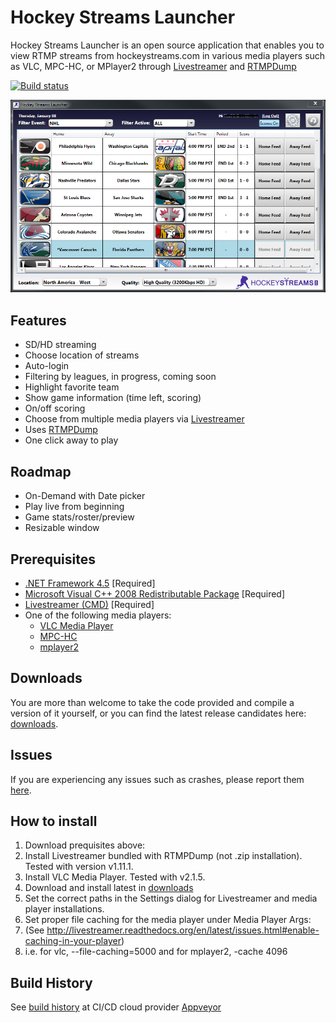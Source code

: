 Hockey Streams Launcher
=====================
Hockey Streams Launcher is an open source application that enables you to view RTMP streams from hockeystreams.com in various media players such as VLC, MPC-HC, or MPlayer2 through [Livestreamer](http://livestreamer.tanuki.se/en/latest/) and [RTMPDump](http://rtmpdump.mplayerhq.hu/)

[![Build status](https://ci.appveyor.com/api/projects/status/o4exgam8doqcx96c?svg=true)](https://ci.appveyor.com/project/lukehutton/streamlauncher)
   
![](https://github.com/lukehutton/streamlauncher/blob/master/docs/screen1.PNG)

Features
----------
* SD/HD streaming
* Choose location of streams
* Auto-login
* Filtering by leagues, in progress, coming soon
* Highlight favorite team
* Show game information (time left, scoring)
* On/off scoring
* Choose from multiple media players via [Livestreamer](http://livestreamer.tanuki.se/en/latest/)
* Uses [RTMPDump](http://rtmpdump.mplayerhq.hu/) 
* One click away to play

Roadmap
----------
* On-Demand with Date picker
* Play live from beginning
* Game stats/roster/preview
* Resizable window

Prerequisites
-------------
 - [.NET Framework 4.5](http://www.microsoft.com/en-us/download/details.aspx?id=30653) [Required] 
 - [Microsoft Visual C++ 2008 Redistributable Package](http://www.microsoft.com/en-us/download/details.aspx?id=29) [Required]
 - [Livestreamer (CMD)](http://livestreamer.tanuki.se/en/latest/) [Required] 
 - One of the following media players:
   - [VLC Media Player](http://www.videolan.org/vlc/index.html) 
   - [MPC-HC](http://mpc-hc.org/)
   - [mplayer2](http://www.mplayer2.org/)

Downloads
-------
You are more than welcome to take the code provided and compile a version of it yourself, or you can find the latest release candidates here: [downloads](https://github.com/lukehutton/streamlauncher/releases).

Issues
-------
If you are experiencing any issues such as crashes, please report them [here](https://github.com/lukehutton/streamlauncher/issues/new).

How to install
-------
1. Download prequisites above: 
  1. Install Livestreamer bundled with RTMPDump (not .zip installation). Tested with version v1.11.1.
  2. Install VLC Media Player. Tested with v2.1.5.
2. Download and install latest in [downloads](https://github.com/lukehutton/streamlauncher/releases)   
3. Set the correct paths in the Settings dialog for Livestreamer and media player installations.
4. Set proper file caching for the media player under Media Player Args:
  1. (See http://livestreamer.readthedocs.org/en/latest/issues.html#enable-caching-in-your-player)
  2. i.e. for vlc, --file-caching=5000 and for mplayer2, -cache 4096

Build History
-------
See [build history](https://ci.appveyor.com/project/lukehutton/streamlauncher/history) at CI/CD cloud provider [Appveyor](http://www.appveyor.com)